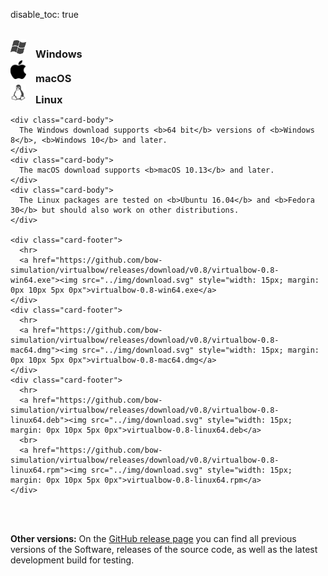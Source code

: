 disable_toc: true

<br>

<div class="card-layout">
    <div class="card-title">
      <h3 style="margin: 0"><img src="../img/windows.svg" style="width: 25px; margin: 0px 15px 5px 0px">Windows</h3>
    </div>
    <div class="card-title">
      <h3 style="margin: 0"><img src="../img/macos.svg" style="width: 25px; margin: 0px 15px 5px 0px">macOS</h3>
    </div>
    <div class="card-title">
      <h3 style="margin: 0"><img src="../img/linux.svg" style="width: 25px; margin: 0px 15px 5px 0px">Linux</h3>
    </div>
    
    <div class="card-body">
      The Windows download supports <b>64 bit</b> versions of <b>Windows 8</b>, <b>Windows 10</b> and later.
    </div>
    <div class="card-body">
      The macOS download supports <b>macOS 10.13</b> and later.
    </div>
    <div class="card-body">
      The Linux packages are tested on <b>Ubuntu 16.04</b> and <b>Fedora 30</b> but should also work on other distributions.
    </div>

    <div class="card-footer">
      <hr>
      <a href="https://github.com/bow-simulation/virtualbow/releases/download/v0.8/virtualbow-0.8-win64.exe"><img src="../img/download.svg" style="width: 15px; margin: 0px 10px 5px 0px">virtualbow-0.8-win64.exe</a>
    </div>
    <div class="card-footer">
      <hr>
      <a href="https://github.com/bow-simulation/virtualbow/releases/download/v0.8/virtualbow-0.8-mac64.dmg"><img src="../img/download.svg" style="width: 15px; margin: 0px 10px 5px 0px">virtualbow-0.8-mac64.dmg</a>
    </div>
    <div class="card-footer">
      <hr>
      <a href="https://github.com/bow-simulation/virtualbow/releases/download/v0.8/virtualbow-0.8-linux64.deb"><img src="../img/download.svg" style="width: 15px; margin: 0px 10px 5px 0px">virtualbow-0.8-linux64.deb</a>
      <br>
      <a href="https://github.com/bow-simulation/virtualbow/releases/download/v0.8/virtualbow-0.8-linux64.rpm"><img src="../img/download.svg" style="width: 15px; margin: 0px 10px 5px 0px">virtualbow-0.8-linux64.rpm</a>
    </div>
</div>

<br>
<br>

**Other versions:** On the <a href=https://github.com/bow-simulation/virtualbow/releases>GitHub release page</a> you can find all previous versions of the Software, releases of the source code, as well as the latest development build for testing.